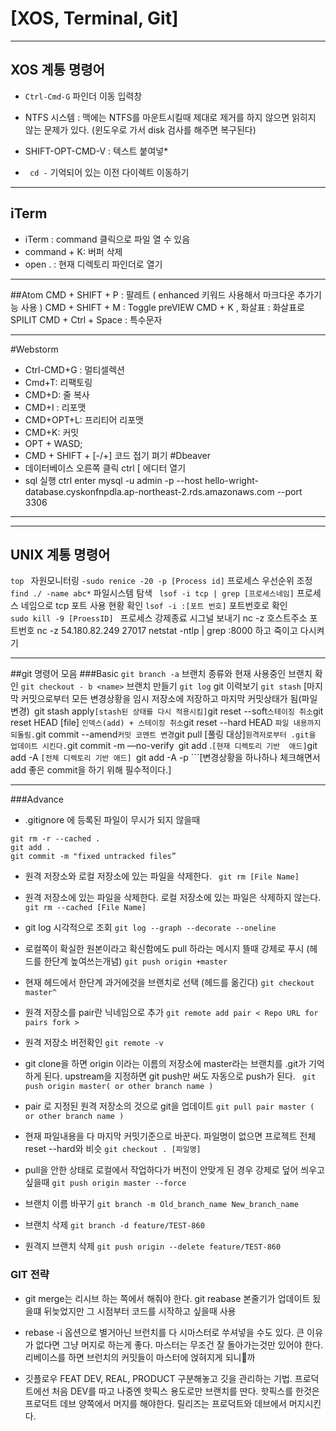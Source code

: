 # [XOS, Terminal, Git]
- - -

## XOS 계통 명령어

* ```Ctrl-Cmd-G``` 파인더 이동 입력창
* NTFS 시스템 : 맥에는 NTFS를 마운트시킬때 제대로 제거를 하지 않으면 읽히지 않는 문제가 있다. (윈도우로 가서 disk 검사를 해주면 복구된다)

* SHIFT-OPT-CMD-V : 텍스트 붙여넣*
* ``` cd -``` 기억되어 있는 이전 다이렉트 이동하기

- - -
## iTerm
* iTerm : command 클릭으로 파일 열 수 있음
* command + K:  버퍼 삭제
* open . : 현재 디렉토리 파인더로 열기

- - -
##Atom
CMD + SHIFT + P : 팔레트 ( enhanced 키워드 사용해서 마크다운 추가기능 사용 )
CMD + SHIFT + M : Toggle preVIEW
CMD + K , 화살표 : 화살표로 SPILIT
CMD + Ctrl + Space : 특수문자
- - -
#Webstorm
* Ctrl-CMD+G  : 멀티셀렉션
* Cmd+T: 리팩토링
* CMD+D: 줄 복사
* CMD+I : 리포맷
* CMD+OPT+L: 프리티어 리포맷
* CMD+K: 커밋
* OPT + WASD;
* CMD + SHIFT + [-/+] 코드 접기 펴기
#Dbeaver
* 데이터베이스 오른쪽 클릭 ctrl [ 에디터 열기
* sql 실행 ctrl enter
mysql -u admin -p --host hello-wright-database.cyskonfnpdla.ap-northeast-2.rds.amazonaws.com --port 3306
- - -
----
## UNIX 계통 명령어
```top ``` 자원모니터링
```-sudo renice -20 -p [Process id]``` 프로세스 우선순위 조정
``` find ./ -name abc* ``` 파일시스템 탐색
``` lsof -i tcp | grep [프로세스네임]``` 프로세스 네임으로 tcp 포트 사용 현황 확인
``` lsof -i :[포트 번호] ``` 포트번호로 확인
```sudo kill -9 [ProessID] ``` 프로세스 강제종료 시그널 보내기
nc -z 호스트주소 포트번호
nc -z 54.180.82.249 27017
netstat -ntlp | grep :8000
하고 죽이고 다시켜기

- - -
##git 명령어 모음
###Basic
```git branch -a``` 브랜치 종류와 현재 사용중인 브랜치 확인
```git checkout - b <name>``` 브랜치 만들기
```git log``` git 이력보기
```git stash``` [마지막 커밋으로부터 모든 변경상황을 임시 저장소에 저장하고 마지막 커밋상태가 됨(파일변경)```
```git stash apply``` [stash된 상태를 다시 적용시킴]
```git reset --soft``` 스테이징 취소
```git reset HEAD [file] ``` 인덱스(add) + 스테이징 취소
```git reset --hard HEAD	``` 파일 내용까지 되돌림.
```git commit --amend``` 커밋 코멘트 변경
```git pull [풀링 대상]``` 원격저로부터 .git을 업데이트 시킨다.
```git commit -m —no-verify```
```git add .``` [현재 디렉토리 기반  애드]
```git add -A 	```[전체 디렉토리 기반 애드]
```git add -A -p ```[변경상황을 하나하나 체크해면서 add 좋은 commit을 하기 위해 필수적이다.]

- - -
###Advance
*  .gitignore 에 등록된 파일이 무시가 되지 않을때
```
git rm -r --cached .
git add .
git commit -m "fixed untracked files”
```
*  원격 저장소와 로컬 저장소에 있는 파일을 삭제한다.
 ``` git rm [File Name]```

* 원격 저장소에 있는 파일을 삭제한다. 로컬 저장소에 있는 파일은 삭제하지 않는다.
 ```git rm --cached [File Name]```

* git log 시각적으로 조회
 ```git log --graph --decorate --oneline```

* 로컬쪽이 확실한 원본이라고 확신함에도 pull 하라는 메시지 뜰때 강제로 푸시 (헤드를 한단계 높여쓰는개념)
 ```git push origin +master```

* 현재 헤드에서 한단계 과거에것을 브랜치로 선택 (헤드를 옮긴다)
 ```git checkout master^	```

* 원격 저장소를 pair란 닉네임으로 추가
 ```git remote add pair < Repo URL for pairs fork >```

* 원격 저장소 버전확인
 ```git remote -v```

 * git clone을 하면 origin 이라는 이름의 저장소에 master라는 브랜치를 .git가 기억하게 된다.
  upstream을 지정하면 git push만 써도 자동으로 push가 된다.
  ``` git push origin master( or other branch name )```

* pair 로 지정된 원격 저장소의 것으로 git을 업데이트
 ```git pull pair master ( or other branch name )```

* 현재 파일내용을 다 마지막 커밋기준으로 바꾼다. 파일명이 없으면 프로젝트 전체 reset --hard와 비슷
 ```git checkout . [파일명]```

* pull을 안한 상태로 로컬에서 작업하다가 버전이 안맞게 된 경우 강제로 덮어 씌우고 싶을때
 ```git push origin master --force```

*  브랜치 이름 바꾸기
  ```git branch -m Old_branch_name New_branch_name```

* 브랜치 삭제
  ```git branch -d feature/TEST-860```

* 원격지 브랜치 삭제
  ```git push origin --delete feature/TEST-860```


### GIT 전략
- git merge는 리시브 하는 쪽에서 해줘야 한다. git reabase 본줄기가 업데이트 됬을떄 뒤늦었지만 그 시점부터 코드를 시작하고 싶을때 사용

- rebase -i 옵션으로 별거아닌 브런치를 다 시마스터로 쑤셔넣을 수도 있다. 큰 이유가 없다면 그냥 머지로 하는게 좋다. 마스터는 무조건 잘 돌아가는것만 있어야 한다. 리베이스를 하면 브런치의 커밋들이 마스터에 얹혀지게 되니까

- 깃플로우 FEAT DEV, REAL, PRODUCT 구분해놓고 깃을 관리하는 기법. 프로덕트에선 처음 DEV를 따고 나중엔 핫픽스 용도로만 브랜치를 딴다. 핫픽스를 한것은 프로덕트 데브 양쪽에서 머지를 해야한다. 릴리즈는 프로덕트와 데브에서 머지시킨다.
